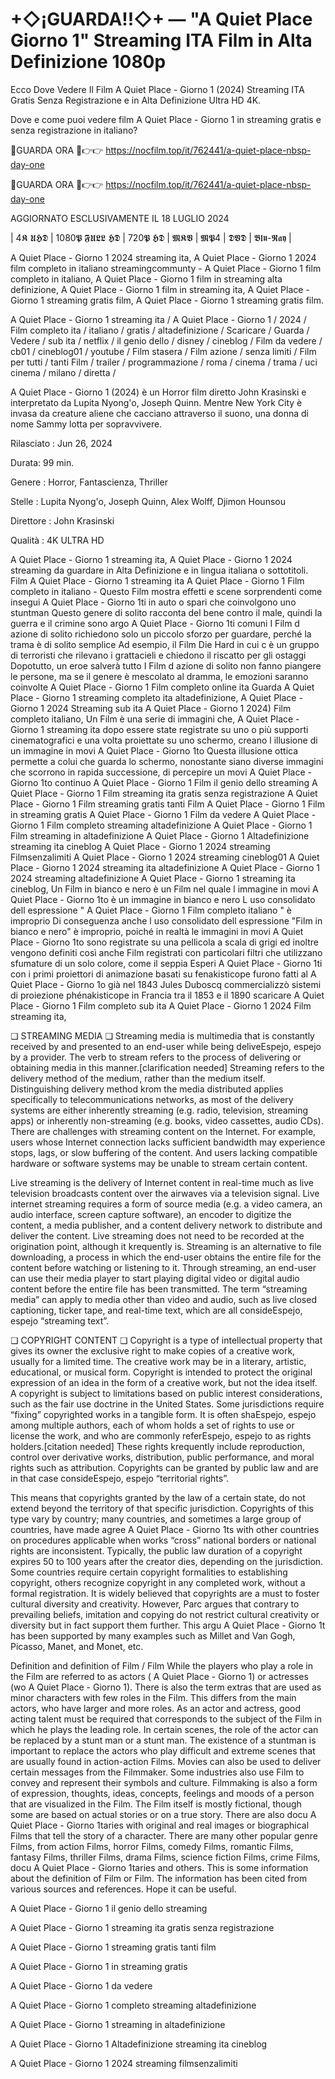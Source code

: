# +◇¡GUARDA!!◇+ — "A Quiet Place Giorno 1" Streaming ITA Film in Alta Definizione 1080p

Ecco Dove Vedere Il Film A Quiet Place - Giorno 1 (2024) Streaming ITA Gratis Senza Registrazione e in Alta Definizione Ultra HD 4K.

Dove e come puoi vedere film A Quiet Place - Giorno 1 in streaming gratis e senza registrazione in italiano?

🔴GUARDA ORA 🔴👉👉 https://nocfilm.top/it/762441/a-quiet-place-nbsp-day-one

🔴GUARDA ORA 🔴👉👉 https://nocfilm.top/it/762441/a-quiet-place-nbsp-day-one

AGGIORNATO ESCLUSIVAMENTE IL 18 LUGLIO 2024

| 4𝕶 𝖀𝕳𝕯 | 1080𝕻 𝕱𝖀𝕷𝕷 𝕳𝕯 | 720𝕻 𝕳𝕯 | 𝕸𝕶𝖁 | 𝕸𝕻4 | 𝕯𝖁𝕯 | 𝕭𝖑𝖚-𝕽𝖆𝖞 |

A Quiet Place - Giorno 1 2024 streaming ita, A Quiet Place - Giorno 1 2024 film completo in italiano streamingcommunty - A Quiet Place - Giorno 1 film completo in italiano, A Quiet Place - Giorno 1 film in streaming alta definizione, A Quiet Place - Giorno 1 film in streaming ita, A Quiet Place - Giorno 1 streaming gratis film, A Quiet Place - Giorno 1 streaming gratis film.

A Quiet Place - Giorno 1 streaming ita / A Quiet Place - Giorno 1 / 2024 / Film completo ita / italiano / gratis / altadefinizione / Scaricare / Guarda / Vedere / sub ita / netflix / il genio dello / disney / cineblog / Film da vedere / cb01 / cineblog01 / youtube / Film stasera / Film azione / senza limiti / Film per tutti / tanti Film / trailer / programmazione / roma / cinema / trama / uci cinema / milano / diretta /

A Quiet Place - Giorno 1 (2024) è un  Horror film diretto  John Krasinski e interpretato da  Lupita Nyong'o, Joseph Quinn. Mentre New York City è invasa da creature aliene che cacciano attraverso il suono, una donna di nome Sammy lotta per sopravvivere.

Rilasciato : Jun 26, 2024

Durata:  99 min.

Genere : Horror, Fantascienza, Thriller

Stelle : Lupita Nyong'o, Joseph Quinn, Alex Wolff, Djimon Hounsou

Direttore : John Krasinski

Qualità : 4K ULTRA HD

A Quiet Place - Giorno 1 streaming ita, A Quiet Place - Giorno 1 2024 streaming da guardare in Alta Definizione e in lingua italiana o sottotitoli. Film A Quiet Place - Giorno 1 streaming ita A Quiet Place - Giorno 1 Film completo in italiano - Questo Film mostra effetti e scene sorprendenti come insegui A Quiet Place - Giorno 1ti in auto o spari che coinvolgono uno stuntman Questo genere di solito racconta del bene contro il male, quindi la guerra e il crimine sono argo A Quiet Place - Giorno 1ti comuni I Film d azione di solito richiedono solo un piccolo sforzo per guardare, perché la trama è di solito semplice Ad esempio, il Film Die Hard in cui c è un gruppo di terroristi che rilevano i grattacieli e chiedono il riscatto per gli ostaggi Dopotutto, un eroe salverà tutto I Film d azione di solito non fanno piangere le persone, ma se il genere è mescolato al dramma, le emozioni saranno coinvolte A Quiet Place - Giorno 1 Film completo online ita Guarda A Quiet Place - Giorno 1 streaming completo ita altadefinizione, A Quiet Place - Giorno 1 2024 Streaming sub ita A Quiet Place - Giorno 1 2024) Film completo italiano, Un Film è una serie di immagini che, A Quiet Place - Giorno 1 streaming ita dopo essere state registrate su uno o più supporti cinematografici e una volta proiettate su uno schermo, creano l illusione di un immagine in movi A Quiet Place - Giorno 1to Questa illusione ottica permette a colui che guarda lo schermo, nonostante siano diverse immagini che scorrono in rapida successione, di percepire un movi A Quiet Place - Giorno 1to continuo A Quiet Place - Giorno 1 Film il genio dello streaming A Quiet Place - Giorno 1 Film streaming ita gratis senza registrazione A Quiet Place - Giorno 1 Film streaming gratis tanti Film A Quiet Place - Giorno 1 Film in streaming gratis A Quiet Place - Giorno 1 Film da vedere A Quiet Place - Giorno 1 Film completo streaming altadefinizione A Quiet Place - Giorno 1 Film streaming in altadefinizione A Quiet Place - Giorno 1 Altadefinizione streaming ita cineblog A Quiet Place - Giorno 1 2024 streaming Filmsenzalimiti A Quiet Place - Giorno 1 2024 streaming cineblog01 A Quiet Place - Giorno 1 2024 streaming ita altadefinizione A Quiet Place - Giorno 1 2024 streaming altadefinizione A Quiet Place - Giorno 1 streaming ita cineblog, Un Film in bianco e nero è un Film nel quale l immagine in movi A Quiet Place - Giorno 1to è un immagine in bianco e nero L uso consolidato dell espressione " A Quiet Place - Giorno 1 Film completo italiano " è improprio Di conseguenza anche l uso consolidato dell espressione "Film in bianco e nero" è improprio, poiché in realtà le immagini in movi A Quiet Place - Giorno 1to sono registrate su una pellicola a scala di grigi ed inoltre vengono definiti così anche Film registrati con particolari filtri che utilizzano sfumature di un solo colore, come il seppia
Esperi A Quiet Place - Giorno 1ti con i primi proiettori di animazione basati su fenakisticope furono fatti al A Quiet Place - Giorno 1o già nel 1843 Jules Duboscq commercializzò sistemi di proiezione phénakisticope in Francia tra il 1853 e il 1890 scaricare A Quiet Place - Giorno 1 Film completo sub ita A Quiet Place - Giorno 1 2024 Film streaming ita,

❏ STREAMING MEDIA ❏ Streaming media is multimedia that is constantly received by and presented to an end-user while being deliveEspejo, espejo by a provider. The verb to stream refers to the process of delivering or obtaining media in this manner.[clarification needed] Streaming refers to the delivery method of the medium, rather than the medium itself. Distinguishing delivery method krom the media distributed applies specifically to telecommunications networks, as most of the delivery systems are either inherently streaming (e.g. radio, television, streaming apps) or inherently non-streaming (e.g. books, video cassettes, audio CDs). There are challenges with streaming content on the Internet. For example, users whose Internet connection lacks sufficient bandwidth may experience stops, lags, or slow buffering of the content. And users lacking compatible hardware or software systems may be unable to stream certain content. 

Live streaming is the delivery of Internet content in real-time much as live television broadcasts content over the airwaves via a television signal. Live internet streaming requires a form of source media (e.g. a video camera, an audio interface, screen capture software), an encoder to digitize the content, a media publisher, and a content delivery network to distribute and deliver the content. Live streaming does not need to be recorded at the origination point, although it krequently is. Streaming is an alternative to file downloading, a process in which the end-user obtains the entire file for the content before watching or listening to it. Through streaming, an end-user can use their media player to start playing digital video or digital audio content before the entire file has been transmitted. The term “streaming media” can apply to media other than video and audio, such as live closed captioning, ticker tape, and real-time text, which are all consideEspejo, espejo “streaming text”.

❏ COPYRIGHT CONTENT ❏ Copyright is a type of intellectual property that gives its owner the exclusive right to make copies of a creative work, usually for a limited time. The creative work may be in a literary, artistic, educational, or musical form. Copyright is intended to protect the original expression of an idea in the form of a creative work, but not the idea itself. A copyright is subject to limitations based on public interest considerations, such as the fair use doctrine in the United States. Some jurisdictions require “fixing” copyrighted works in a tangible form. It is often shaEspejo, espejo among multiple authors, each of whom holds a set of rights to use or license the work, and who are commonly referEspejo, espejo to as rights holders.[citation needed] These rights krequently include reproduction, control over derivative works, distribution, public performance, and moral rights such as attribution. Copyrights can be granted by public law and are in that case consideEspejo, espejo “territorial rights”. 

This means that copyrights granted by the law of a certain state, do not extend beyond the territory of that specific jurisdiction. Copyrights of this type vary by country; many countries, and sometimes a large group of countries, have made agree A Quiet Place - Giorno 1ts with other countries on procedures applicable when works “cross” national borders or national rights are inconsistent. Typically, the public law duration of a copyright expires 50 to 100 years after the creator dies, depending on the jurisdiction. Some countries require certain copyright formalities to establishing copyright, others recognize copyright in any completed work, without a formal registration. It is widely believed that copyrights are a must to foster cultural diversity and creativity. However, Parc argues that contrary to prevailing beliefs, imitation and copying do not restrict cultural creativity or diversity but in fact support them further. This argu A Quiet Place - Giorno 1t has been supported by many examples such as Millet and Van Gogh, Picasso, Manet, and Monet, etc.

Definition and definition of Film / Film While the players who play a role in the Film are referred to as actors ( A Quiet Place - Giorno 1) or actresses (wo A Quiet Place - Giorno 1). There is also the term extras that are used as minor characters with few roles in the Film. This differs from the main actors, who have larger and more roles. As an actor and actress, good acting talent must be required that corresponds to the subject of the Film in which he plays the leading role. In certain scenes, the role of the actor can be replaced by a stunt man or a stunt man. The existence of a stuntman is important to replace the actors who play difficult and extreme scenes that are usually found in action-action Films. Movies can also be used to deliver certain messages from the Filmmaker. Some industries also use Film to convey and represent their symbols and culture. Filmmaking is also a form of expression, thoughts, ideas, concepts, feelings and moods of a person that are visualized in the Film. The Film itself is mostly fictional, though some are based on actual stories or on a true story. There are also docu A Quiet Place - Giorno 1taries with original and real images or biographical Films that tell the story of a character. There are many other popular genre Films, from action Films, horror Films, comedy Films, romantic Films, fantasy Films, thriller Films, drama Films, science fiction Films, crime Films, docu A Quiet Place - Giorno 1taries and others. This is some information about the definition of Film or Film. The information has been cited from various sources and references. Hope it can be useful.

A Quiet Place - Giorno 1 il genio dello streaming

A Quiet Place - Giorno 1 streaming ita gratis senza registrazione

A Quiet Place - Giorno 1 streaming gratis tanti film

A Quiet Place - Giorno 1 in streaming gratis

A Quiet Place - Giorno 1 da vedere

A Quiet Place - Giorno 1 completo streaming altadefinizione

A Quiet Place - Giorno 1 streaming in altadefinizione

A Quiet Place - Giorno 1 Altadefinizione streaming ita cineblog

A Quiet Place - Giorno 1 2024 streaming filmsenzalimiti

